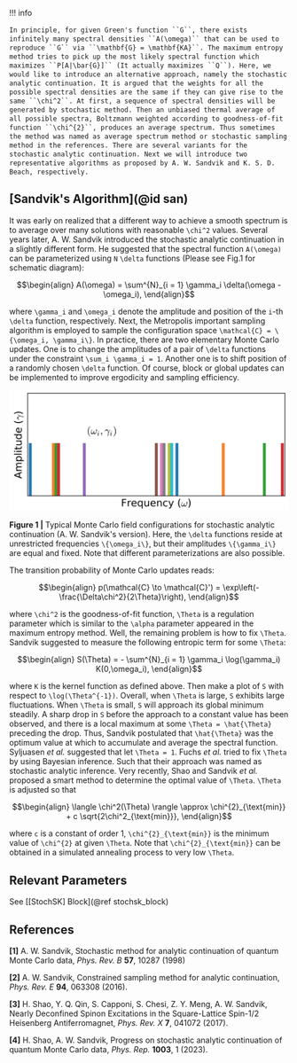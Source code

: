 !!! info

    In principle, for given Green's function ``G``, there exists infinitely many spectral densities ``A(\omega)`` that can be used to reproduce ``G`` via ``\mathbf{G} = \mathbf{KA}``. The maximum entropy method tries to pick up the most likely spectral function which maximizes ``P[A|\bar{G}]`` (It actually maximizes ``Q``). Here, we would like to introduce an alternative approach, namely the stochastic analytic continuation. It is argued that the weights for all the possible spectral densities are the same if they can give rise to the same ``\chi^2``. At first, a sequence of spectral densities will be generated by stochastic method. Then an unbiased thermal average of all possible spectra, Boltzmann weighted according to goodness-of-fit function ``\chi^{2}``, produces an average spectrum. Thus sometimes the method was named as average spectrum method or stochastic sampling method in the references. There are several variants for the stochastic analytic continuation. Next we will introduce two representative algorithms as proposed by A. W. Sandvik and K. S. D. Beach, respectively.

## [Sandvik's Algorithm](@id san)

It was early on realized that a different way to achieve a smooth spectrum is to average over many solutions with reasonable ``\chi^2`` values. Several years later, A. W. Sandvik introduced the stochastic analytic continuation in a slightly different form. He suggested that the spectral function ``A(\omega)`` can be parameterized using ``N`` ``\delta`` functions (Please see Fig.1 for schematic diagram):
```math
\begin{align}
A(\omega) = \sum^{N}_{i = 1} \gamma_i \delta(\omega - \omega_i),
\end{align}
```
where ``\gamma_i`` and ``\omega_i`` denote the amplitude and position of the ``i``-th ``\delta`` function, respectively. Next, the Metropolis important sampling algorithm is employed to sample the configuration space ``\mathcal{C} = \{\omega_i, \gamma_i\}``. In practice, there are two elementary Monte Carlo updates. One is to change the amplitudes of a pair of ``\delta`` functions under the constraint ``\sum_i \gamma_i = 1``. Another one is to shift position of a randomly chosen ``\delta`` function. Of course, block or global updates can be implemented to improve ergodicity and sampling efficiency.

![san.png](../assets/san.png)

**Figure 1 |** Typical Monte Carlo field configurations for stochastic analytic continuation (A. W. Sandvik's version). Here, the ``\delta`` functions reside at unrestricted frequencies ``\{\omega_i\}``, but their amplitudes ``\{\gamma_i\}`` are equal and fixed. Note that different parameterizations are also possible.

The transition probability of Monte Carlo updates reads:
```math
\begin{align}
p(\mathcal{C} \to \mathcal{C}') = \exp\left(-\frac{\Delta\chi^2}{2\Theta}\right),
\end{align}
```
where ``\chi^2`` is the goodness-of-fit function, ``\Theta`` is a regulation parameter which is similar to the ``\alpha`` parameter appeared in the maximum entropy method. Well, the remaining problem is how to fix ``\Theta``. Sandvik suggested to measure the following entropic term for some ``\Theta``:
```math
\begin{align}
S(\Theta) = - \sum^{N}_{i = 1} \gamma_i \log(\gamma_i) K(0,\omega_i),
\end{align}
```
where ``K`` is the kernel function as defined above. Then make a plot of ``S`` with respect to ``\log(\Theta^{-1})``. Overall, when ``\Theta`` is large, ``S`` exhibits large fluctuations. When ``\Theta`` is small, ``S`` will approach its global minimum steadily. A sharp drop in ``S`` before the approach to a constant value has been observed, and there is a local maximum at some ``\Theta = \hat{\Theta}`` preceding the drop. Thus, Sandvik postulated that ``\hat{\Theta}`` was the optimum value at which to accumulate and average the spectral function. Syljuasen *et al.* suggested that let ``\Theta = 1``. Fuchs *et al.* tried to fix ``\Theta`` by using Bayesian inference. Such that their approach was named as stochastic analytic inference. Very recently, Shao and Sandvik *et al.* proposed a smart method to determine the optimal value of ``\Theta``. ``\Theta`` is adjusted so that
```math
\begin{align}
\langle \chi^2(\Theta) \rangle \approx \chi^{2}_{\text{min}} + c \sqrt{2\chi^2_{\text{min}}},
\end{align}
```
where ``c`` is a constant of order 1, ``\chi^{2}_{\text{min}}`` is the minimum value of ``\chi^{2}`` at given ``\Theta``. Note that ``\chi^{2}_{\text{min}}`` can be obtained in a simulated annealing process to very low ``\Theta``.

## Relevant Parameters

See [[StochSK] Block](@ref stochsk_block)

## References

**[1]** A. W. Sandvik, Stochastic method for analytic continuation of quantum Monte Carlo data, *Phys. Rev. B* **57**, 10287 (1998)

**[2]** A. W. Sandvik, Constrained sampling method for analytic continuation, *Phys. Rev. E* **94**, 063308 (2016).

**[3]** H. Shao, Y. Q. Qin, S. Capponi, S. Chesi, Z. Y. Meng, A. W. Sandvik, Nearly Deconfined Spinon Excitations in the Square-Lattice Spin-1/2 Heisenberg Antiferromagnet, *Phys. Rev. X* **7**, 041072 (2017).

**[4]** H. Shao, A. W. Sandvik, Progress on stochastic analytic continuation of quantum Monte Carlo data, *Phys. Rep.* **1003**, 1 (2023).
